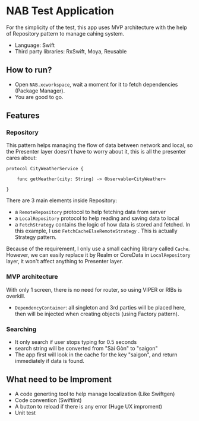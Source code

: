 # NAB Test Application

For the simplicity of the test, this app uses MVP architecture with the help of Repository pattern to manage cahing system.

- Language: Swift
- Third party libraries: RxSwift, Moya, Reusable

## How to run?

- Open `NAB.xcworkspace`, wait a moment for it to fetch dependencies (Package Manager).
- You are good to go.

## Features

### Repository

This pattern helps managing the flow of data between network and local, so the Presenter layer doesn't have to worry about it, this is all the presenter cares about:

```
protocol CityWeatherService {

    func getWeather(city: String) -> Observable<CityWeather>

}
```

There are 3 main elements inside Repository:

 - a `RemoteRepository` protocol to help fetching data from server
 - a `LocalRepository` protocol to help reading and saving data to local
 - a `FetchStrategy` contains the logic of how data is stored and fetched. In this example, I use `FetchCacheElseRemoteStrategy` . This is actually Strategy pattern.
 
 Because of the requirement, I only use a small caching library called `Cache`. However, we can easily replace it by Realm or CoreData in `LocalRepository` layer, it won't affect anything to Presenter layer.

### MVP architecture

With only 1 screen, there is no need for router, so using VIPER or RIBs is overkill.

- `DependencyContainer`: all singleton and 3rd parties will be placed here, then will be injected when creating objects (using Factory pattern).

### Searching

- It only search if user stops typing for 0.5 seconds
- search string will be converted from "Sài Gòn" to "saigon"
- The app first will look in the cache for the key "saigon", and return immediately if data is found.


## What need to be Improment

- A code generting tool to help manage localization (Like Swiftgen)
- Code convention (Swiftlint)
- A button to reload if there is any error (Huge UX improment)
- Unit test

